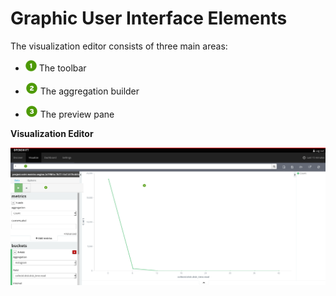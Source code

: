 # Graphic User Interface Elements 

The visualization editor consists of three main areas:

* ![](images/1.png) The toolbar

* ![](images/2.png) The aggregation builder

* ![](images/3.png) The preview pane

**Visualization Editor**

![visualization editor screenshot](images/visualize.png)
